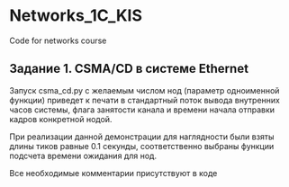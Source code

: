 # Networks_1C_KIS
Code for networks course

## Задание 1. CSMA/CD в системе Ethernet
Запуск csma_cd.py с желаемым числом нод (параметр одноименной функции) приведет к печати в стандартный поток вывода внутренних часов системы, флага занятости канала и времени начала отправки кадров конкретной нодой.

При реализации данной демонстрации для наглядности были взяты длины тиков равные 0.1 секунды, соответственно выбраны функции подсчета времени ожидания для нод.

Все необходимые комментарии присутствуют в коде
